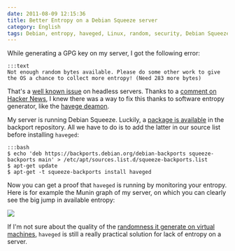 ```yaml
---
date: 2011-08-09 12:15:36
title: Better Entropy on a Debian Squeeze server
category: English
tags: Debian, entropy, haveged, Linux, random, security, Debian Squeeze
---
```


While generating a GPG key on my server, I got the following error:

    :::text
    Not enough random bytes available. Please do some other work to give the OS a chance to collect more entropy! (Need 283 more bytes)

That's a [well known issue](https://otrs.menandmice.com/otrs/public.pl?Action=PublicFAQ&ItemID=122) on headless servers. Thanks to a [comment on Hacker News](https://news.ycombinator.com/item?id=2703349), I knew there was a way to fix this thanks to software entropy generator, like the [havege deamon](https://www.issihosts.com/haveged/).

My server is running Debian Squeeze. Luckily, a [package is available](https://packages.debian.org/squeeze-backports/haveged) in the backport repository. All we have to do is to add the latter in our source list before installing `haveged`:

    :::bash
    $ echo 'deb https://backports.debian.org/debian-backports squeeze-backports main' > /etc/apt/sources.list.d/squeeze-backports.list
    $ apt-get update
    $ apt-get -t squeeze-backports install haveged

Now you can get a proof that `haveged` is running by monitoring your entropy. Here is for example the Munin graph of my server, on which you can clearly see the big jump in available entropy:

![](/uploads/2011/increased-entropy-with-haveged.png)

If I'm not sure about the quality of the [randomness it generate on virtual machines](https://jakob.engbloms.se/archives/1374), `haveged` is still a really practical solution for lack of entropy on a server.
